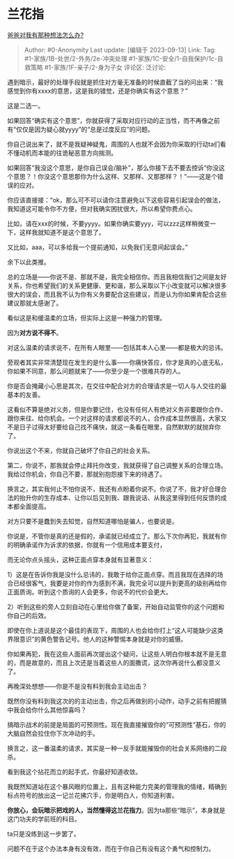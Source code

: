# 兰花指
[爸爸对我有那种想法怎么办?](https://www.zhihu.com/question/619408417/answer/3209665157)

> Author: #0-Anonymity
> Last update: [编辑于 2023-09-13]
> Link:
> Tag: #1-家族/1B-处世/2-外务/2e-冲突处理  #1-家族/1C-安全/1-自我保护/1c-自救策略 #1-家族/1F-亲子/2-身为子女
> 评论区:
> 泛讨论:

遇到暗示，最好的处理手段就是抓住对方毫无准备的时候直截了当的问出来：“我感觉到你有xxxx的意思，这是我的错觉，还是你确实有这个意思？”

这是二选一。

如果回答“确实有这个意思”，你就获得了采取对应行动的正当性，而不再像之前有“仅仅是因为疑心就yyyy”的“总是过度反应”的问题。

你自己说出来了，就不是我疑神疑鬼，周围的人也就不会因为你采取的行动ta们看不懂动机而本能的往诡秘恶意方向揣测。

如果回答“我没这个意思，是你自己误会/脑补”，那么你接下去不要去控诉“你没这个意思？！你没这个意思那你为什么这样、又那样、又那那样？！”——这是个错误的应对。

你应该直接接：“ok，那么可不可以请你注意避免以下这些容易引起误会的做法，我知道这可能令你不方便，但对我确实困扰很大，所以希望你费点心。

比如，请在xxx的时候，不要yyyy。如果你确实要yyy，可以zzz这样稍微变一下，这样我就知道不是这个意思了。

又比如，aaa，可以多给我一个提前通知，以免我们无意间起误会。”

余下以此类推。

总的立场是——你说不是、那就不是，我完全相信你。而且我相信我们之间是友好关系，你也希望我们的关系更健康、更和谐，那么采取以下小改变就可以解决很多很大的误会，而且我不认为你有义务要配合这些建议，而是认为你如果肯配合这些建议那就太感谢了。

看似这是和缓温柔的立场，但实际上这是一种强力的管理。

因为**对方说不得不**。

对这么温柔的请求说不，在所有人眼里——包括其本人心里——都是极大的忌讳。

旁观者其实非常清楚现在发生的是什么事——你痛快答应，你才是真的心底无私，你如果不同意，那么问题就来了——你至少是一个很难共存的人。

你是否会掩藏小心思是其次，在交往中配合对方的合理请求是一切人与人交往的最基本的友善。

这看似不算是绝对义务，但是你要记住，也没有任何人有绝对义务非要跟你合作、跟你来往、给你机会。一个对这样的请求都说不的人，合作成本显然很高，大家又不是日子过得太好要给自己找不痛快，就这一条看在眼里，自然默默的就抛弃你了。

你说出这个不来，你就自己破坏了你自己的社会关系。

第二，你说不，那我就会停止拜托你改变，我就获得了自己调整关系的合理立场。我给过你机会，你自己不要，那就别抱怨接下来的待遇了。

换言之，其实我何止不怕你说不，我还有点盼着你说不。你说了不，我才好合理合法的抬升你的生存成本、让你以后见到我、跟我说话、从我这里得到任何反馈的成本都全面提高。

对方只要不是蠢到失去知觉，自然知道哪怕是骗人，也要说是。

你说是，不管你是真的还是假的，承诺就已经成立了。那么下次你再犯，我就有你的明确承诺作为诉求的依据，你就有一个信用成本要支付，

而无论你点头摇头，这种正面点穿本身就有显著意义：

1）这是在告诉你我是没什么忌讳的，我敢于给你正面点穿。而且我现在选择的场合已经很客气，我要是对你的作为感到不满，我完全可以提升到更高的级别再给你正面质询。听到这个质询的人会更多，你说不的代价会更大。

2）听到这些的旁人立刻自动在心里给你做了备案，开始自动监管你的这个问题和你自己的后效。

即使在你上道说是这个最佳的表现下，周围的人也会给你打上“这人可能缺少这类界限意识”的黄色警告记号。他人的这种警惕本身就是对你的威慑。

你如果再犯，我在这些人面前再次提出这个疑问，让这些人明白你根本就不是无意的，而是故意的，而且上次还是当着这些人的面撒谎，这次你再说什么都没意义了。

再晚深处想想——你是不是没有料到我会主动出击？

既然你没有料到我这次的的主动出击，你之后再做别的小动作，动手之前有把握猜中我会给你什么其他惊喜吗？

搞暗示战术的前提是局面的可预测性。现在我直接摧毁你的“可预测性”基石，你的大脑自然会拉住你下次冲动的手。

换言之，这一番温柔的请求，其实是一种一反手就能摧毁你的社会关系网络的二段杀。

看到我这个拈花而立的起手式，你最好知道收敛。

我既然知道站在这个暴风眼的位置上，且有这种能力完美的管理我的情绪，精确到标点符号的放出这一记兰花拂穴手，你是明白人，你知道利害。

**你放心，会玩暗示把戏的人，当然懂得这兰花指力**。因为ta那些“暗示”，本身就是这门功夫的学前班的科目。

ta只是没练到这一步罢了。

问题不在于这个办法本身有没有效，而在于你自己有没有这个勇气和控制力。
